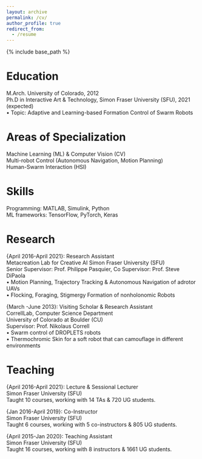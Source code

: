 ```yaml
---
layout: archive
permalink: /cv/
author_profile: true
redirect_from:
  - /resume
---
```


{% include base_path %}

Education
======
M.Arch. University of Colorado, 2012<br /> 
Ph.D in Interactive Art & Technology, Simon Fraser University (SFU), 2021 (expected)<br /> 
• Topic: Adaptive and Learning-based Formation Control of Swarm Robots

Areas of Specialization
======
Machine Learning (ML) & Computer Vision (CV)<br /> 
Multi-robot Control (Autonomous Navigation, Motion Planning)<br />
Human-Swarm Interaction (HSI)

Skills
======
Programming: MATLAB, Simulink, Python<br /> 
ML frameworks: TensorFlow, PyTorch, Keras

Research
======
  {April 2016-April 2021}: Research Assistant<br />
  Metacreation Lab for Creative AI
  Simon Fraser University (SFU)<br />
  Senior Supervisor: Prof. Philippe Pasquier, Co Supervisor: Prof. Steve DiPaola<br />
  • Motion Planning, Trajectory Tracking & Autonomous Navigation of  adrotor UAVs<br /> 
  • Flocking, Foraging, Stigmergy Formation of nonholonomic Robots
  
  {March -June 2013}: Visiting Scholar & Research Assistant<br />
  CorrellLab, Computer Science Department<br />
  University of Colorado at Boulder (CU)<br /> 
  Supervisor: Prof. Nikolaus Correll<br />
  • Swarm control of DROPLETS robots<br />
  • Thermochromic Skin for a soft robot that can camouflage in different environments
  
Teaching
======
  {April 2016-April 2021}: Lecture & Sessional Lecturer<br />
  Simon Fraser University (SFU)<br />
  Taught 10 courses, working with 14 TAs & 720 UG students.
  
  {Jan 2016-April 2019}: Co-Instructor<br />
  Simon Fraser University (SFU)<br />
  Taught 6 courses, working with 5 co-instructors & 805 UG students.  
  
  {April 2015-Jan 2020}: Teaching Assistant<br />
  Simon Fraser University (SFU)<br />
  Taught 16 courses, working with 8 instructors & 1661 UG students.
